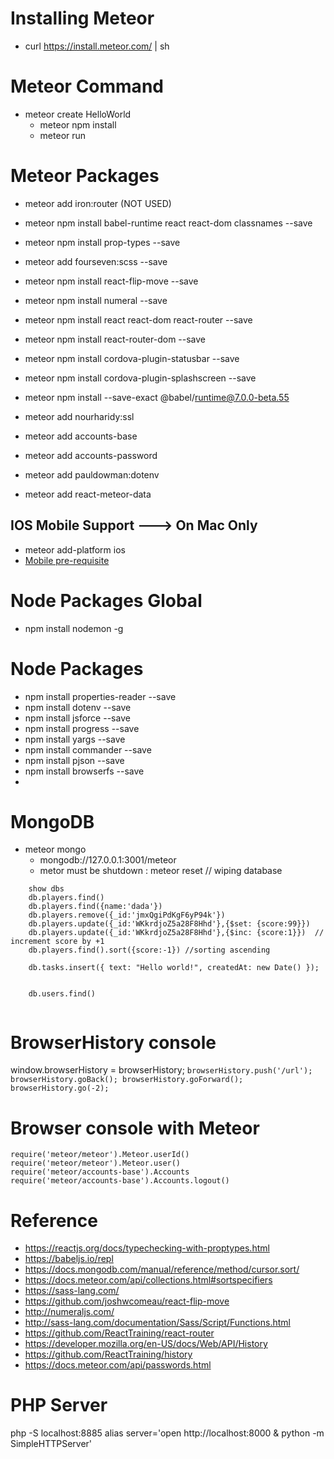 # Installing Meteor
* curl https://install.meteor.com/ | sh

# Meteor Command
* meteor create HelloWorld
    * meteor npm install
    * meteor run

# Meteor Packages
* meteor add iron:router (NOT USED)
  
* meteor npm install babel-runtime react react-dom classnames --save 
* meteor npm install prop-types --save
* meteor add fourseven:scss --save
* meteor npm install react-flip-move --save
* meteor npm install numeral --save
* meteor npm install react react-dom react-router --save
* meteor npm install react-router-dom --save 
* meteor npm install cordova-plugin-statusbar --save
* meteor npm install cordova-plugin-splashscreen --save
* meteor npm install --save-exact @babel/runtime@7.0.0-beta.55

* meteor add nourharidy:ssl
* meteor add accounts-base
* meteor add accounts-password
* meteor add pauldowman:dotenv
* meteor add react-meteor-data

## IOS Mobile Support  ---> On Mac Only
* meteor add-platform ios
* [Mobile pre-requisite](https://guide.meteor.com/mobile.html#installing-prerequisites)


# Node Packages Global
* npm install nodemon -g

# Node Packages
* npm install properties-reader --save
* npm install dotenv --save
* npm install jsforce --save
* npm install progress --save
* npm install yargs --save
* npm install commander --save
* npm install pjson --save
* npm install browserfs --save
* 


# MongoDB
* meteor mongo
    * mongodb://127.0.0.1:3001/meteor
    * metor must be shutdown : meteor reset  // wiping database
```
    show dbs
    db.players.find()
    db.players.find({name:'dada'})
    db.players.remove({_id:'jmxQgiPdKgF6yP94k'})
    db.players.update({_id:'WKkrdjoZ5a28F8Hhd'},{$set: {score:99}})
    db.players.update({_id:'WKkrdjoZ5a28F8Hhd'},{$inc: {score:1}})  // increment score by +1
    db.players.find().sort({score:-1}) //sorting ascending

    db.tasks.insert({ text: "Hello world!", createdAt: new Date() });
    

    db.users.find()
    
```

# BrowserHistory console
window.browserHistory = browserHistory;
``
browserHistory.push('/url');
browserHistory.goBack();
browserHistory.goForward();
browserHistory.go(-2);
``

# Browser console with Meteor
```
require('meteor/meteor').Meteor.userId()
require('meteor/meteor').Meteor.user()
require('meteor/accounts-base').Accounts
require('meteor/accounts-base').Accounts.logout()
```
# Reference
* https://reactjs.org/docs/typechecking-with-proptypes.html
* https://babeljs.io/repl
* https://docs.mongodb.com/manual/reference/method/cursor.sort/
* https://docs.meteor.com/api/collections.html#sortspecifiers
* https://sass-lang.com/
* https://github.com/joshwcomeau/react-flip-move
* http://numeraljs.com/
* http://sass-lang.com/documentation/Sass/Script/Functions.html
* https://github.com/ReactTraining/react-router
* https://developer.mozilla.org/en-US/docs/Web/API/History
* https://github.com/ReactTraining/history
* https://docs.meteor.com/api/passwords.html


# PHP Server
php -S localhost:8885
alias server='open http://localhost:8000 & python -m SimpleHTTPServer'